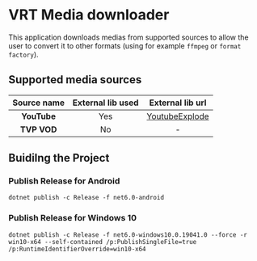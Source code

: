 # VRT Media downloader

This application downloads medias from supported sources to allow the user to convert it to other formats (using for example ```ffmpeg``` or ```format factory```).

## Supported media sources

| Source name  |External lib used |External lib url|
|:-:|:-:|:-:|
|<b>YouTube</b>| Yes | <a href="https://github.com/Tyrrrz/YoutubeExplode">YoutubeExplode</a> |
|<b>TVP VOD</b>| No | - |

## Buidilng the Project

### Publish Release for Android

``` dotnet publish -c Release -f net6.0-android ```


### Publish Release for Windows 10

``` dotnet publish -c Release -f net6.0-windows10.0.19041.0 --force -r win10-x64 --self-contained /p:PublishSingleFile=true /p:RuntimeIdentifierOverride=win10-x64 ```